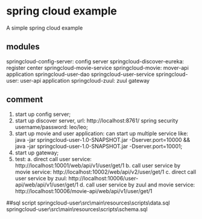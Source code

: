 # spring cloud example
A simple spring cloud example

## modules
springcloud-config-server: config server
springcloud-discover-eureka: register center
springcloud-movie-service
springcloud-movie: mover-api application
springcloud-user-dao
springcloud-user-service
springcloud-user: user-api application
springcloud-zuul: zuul gateway

## comment
1. start up config server;
2. start up discover server, url: http://localhost:8761/
    spring security username/password: leo/leo;
3. start up movie and user application:
    can start up multiple service like: java -jar springcloud-user-1.0-SNAPSHOT.jar -Dserver.port=10000 && java -jar springcloud-user-1.0-SNAPSHOT.jar -Dserver.port=10001;
4. start up gateway;
5. test: 
    a. direct call user service: http://localhost:10001/web/api/v1/user/get/1
    b. call user service by movie service: http://localhost:10002/web/api/v2/user/get/1
    c. direct call user service by zuul: http://localhost:10006/user-api/web/api/v1/user/get/1
    d. call user service by zuul and movie service: http://localhost:10006/movie-api/web/api/v1/user/get/1
    
##sql script
springcloud-user\src\main\resources\scripts\data.sql
springcloud-user\src\main\resources\scripts\schema.sql